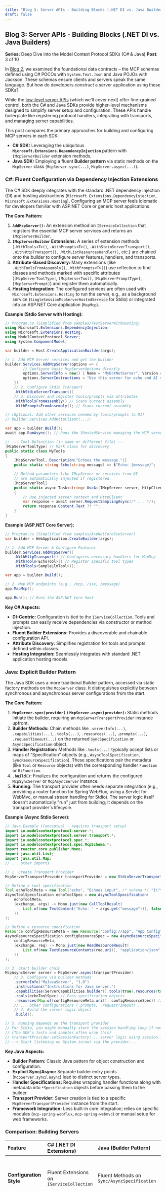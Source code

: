 ```yaml
---
title: "Blog 3: Server APIs - Building Blocks (.NET DI vs. Java Builders)"
draft: false
---
```

## Blog 3: Server APIs - Building Blocks (.NET DI vs. Java Builders)

**Series:** Deep Dive into the Model Context Protocol SDKs (C# & Java)
**Post:** 3 of 10

In [Blog 2](blog-2.md), we examined the foundational data contracts – the MCP schemas defined using C# POCOs with `System.Text.Json` and Java POJOs with Jackson. These schemas ensure clients and servers speak the same language. But how do developers *construct* a server application using these SDKs?

While the [low-level server APIs](blog-4.md) (which we'll cover next) offer fine-grained control, both the C# and Java SDKs provide higher-level mechanisms designed to simplify server setup and configuration. These APIs handle boilerplate like registering protocol handlers, integrating with transports, and managing server capabilities.

This post compares the primary approaches for building and configuring MCP servers in each SDK:

*   **C# SDK:** Leveraging the ubiquitous **`Microsoft.Extensions.DependencyInjection`** pattern with `IMcpServerBuilder` extension methods.
*   **Java SDK:** Employing a fluent **Builder pattern** via static methods on the `McpServer` class (`McpServer.sync(...)`, `McpServer.async(...)`).

### C#: Fluent Configuration via Dependency Injection Extensions

The C# SDK deeply integrates with the standard .NET dependency injection (DI) and hosting abstractions (`Microsoft.Extensions.DependencyInjection`, `Microsoft.Extensions.Hosting`). Configuring an MCP server feels idiomatic for developers familiar with ASP.NET Core or generic host applications.

**The Core Pattern:**

1.  **`AddMcpServer()`:** An extension method on `IServiceCollection` that registers the essential MCP server services and returns an `IMcpServerBuilder`.
2.  **`IMcpServerBuilder` Extensions:** A series of extension methods (`.WithTools<T>()`, `.WithPrompts<T>()`, `.WithStdioServerTransport()`, `.WithHttpTransport()`, `.WithListResourcesHandler()`, etc.) are chained onto the builder to configure server features, handlers, and transports.
3.  **Attribute-Based Discovery:** Many extensions (like `.WithToolsFromAssembly()`, `.WithPrompts<T>()`) use reflection to find classes and methods marked with specific attributes (`[McpServerToolType]`, `[McpServerTool]`, `[McpServerPromptType]`, `[McpServerPrompt]`) and register them automatically.
4.  **Hosting Integration:** The configured services are often used with `Microsoft.Extensions.Hosting` to run the server, e.g., as a background service (`SingleSessionMcpServerHostedService` for Stdio) or integrated into an ASP.NET Core application (`MapMcp`).

**Example (Stdio Server with Hosting):**

```csharp
// Program.cs (Simplified from samples/TestServerWithHosting)
using Microsoft.Extensions.DependencyInjection;
using Microsoft.Extensions.Hosting;
using ModelContextProtocol.Server;
using System.ComponentModel;

var builder = Host.CreateApplicationBuilder(args);

// 1. Add MCP Server services and get the builder
builder.Services.AddMcpServer(options => {
        // Configure basic McpServerOptions directly
        options.ServerInfo = new() { Name = "MyDotNetServer", Version = "1.1" };
        options.ServerInstructions = "Use this server for echo and AI sampling.";
    })
    // 2. Configure Stdio Transport
    .WithStdioServerTransport()
    // 3. Discover and register tools/prompts via attributes
    .WithToolsFromAssembly() // Scans current assembly
    .WithPromptsFromAssembly(); // Scans current assembly

// (Optional: Add other services needed by tools/prompts to DI)
// builder.Services.AddHttpClient(...);

var app = builder.Build();
await app.RunAsync(); // Runs the IHostedService managing the MCP server

// --- Tool Definition (in same or different file) ---
[McpServerToolType] // Mark class for discovery
public static class MyTools
{
    [McpServerTool, Description("Echoes the message.")]
    public static string Echo(string message) => $"Echo: {message}";

    // Method parameters like IMcpServer or services from DI
    // are automatically injected if registered.
    [McpServerTool]
    public static async Task<string> UseAi(IMcpServer server, HttpClient http, string query)
    {
        // Use injected server context and HttpClient
        var response = await server.RequestSamplingAsync(/* ... */);
        return response.Content.Text ?? "";
    }
}
```

**Example (ASP.NET Core Server):**

```csharp
// Program.cs (Simplified from samples/AspNetCoreSseServer)
var builder = WebApplication.CreateBuilder(args);

// 1. Add MCP Server & Configure Features
builder.Services.AddMcpServer()
    .WithHttpTransport() // Configures necessary handlers for MapMcp
    .WithTools<EchoTool>() // Register specific tool types
    .WithTools<SampleLlmTool>();

var app = builder.Build();

// 2. Map MCP endpoints (e.g., /mcp, /sse, /message)
app.MapMcp();

app.Run(); // Runs the ASP.NET Core host
```

**Key C# Aspects:**

*   **DI-Centric:** Configuration is tied to the `IServiceCollection`. Tools and prompts can easily receive dependencies via constructor or method injection.
*   **Fluent Builder Extensions:** Provides a discoverable and chainable configuration API.
*   **Attribute Discovery:** Simplifies registration for tools and prompts defined within classes.
*   **Hosting Integration:** Seamlessly integrates with standard .NET application hosting models.

### Java: Explicit Builder Pattern

The Java SDK uses a more traditional Builder pattern, accessed via static factory methods on the `McpServer` class. It distinguishes explicitly between synchronous and asynchronous server configurations from the start.

**The Core Pattern:**

1.  **`McpServer.sync(provider)` / `McpServer.async(provider)`:** Static methods initiate the builder, requiring an `McpServerTransportProvider` instance upfront.
2.  **Builder Methods:** Chain methods like `.serverInfo(...)`, `.capabilities(...)`, `.tools(...)`, `.resources(...)`, `.prompts(...)`, `.requestTimeout(...)` on the returned `SyncSpecification` or `AsyncSpecification` object.
3.  **Handler Registration:** Methods like `.tools(...)` typically accept lists or maps of "Specification" objects (e.g., `AsyncToolSpecification`, `SyncResourceSpecification`). These specifications pair the metadata (like `Tool` or `Resource` objects) with the corresponding handler `Function` or `BiFunction`.
4.  **`.build()`:** Finalizes the configuration and returns the configured `McpSyncServer` or `McpAsyncServer` instance.
5.  **Running:** The transport provider often needs separate integration (e.g., providing a router function for Spring WebFlux, using a Servlet for WebMvc, or manual stream handling for Stdio). The server logic itself doesn't automatically "run" just from building; it depends on the transport provider's lifecycle.

**Example (Async Stdio Server):**

```java
// Java Example (Conceptual - requires transport setup)
import io.modelcontextprotocol.server.*;
import io.modelcontextprotocol.server.transport.*;
import io.modelcontextprotocol.spec.*;
import io.modelcontextprotocol.spec.McpSchema.*;
import reactor.core.publisher.Mono;
import java.util.List;
import java.util.Map;
// ... other imports

// 1. Create Transport Provider
McpServerTransportProvider transportProvider = new StdioServerTransportProvider();

// Define a tool specification
Tool echoToolMeta = new Tool("echo", "Echoes input", /* schema */ "{\"type\":\"object\",...}");
AsyncToolSpecification echoToolSpec = new AsyncToolSpecification(
    echoToolMeta,
    (exchange, args) -> Mono.just(new CallToolResult(
        List.of(new TextContent("Echo: " + args.get("message"))), false
    ))
);

// Define a resource specification
Resource configResourceMeta = new Resource("config://app", "App Config", "application/json", null, null);
AsyncResourceSpecification configResourceSpec = new AsyncResourceSpecification(
    configResourceMeta,
    (exchange, req) -> Mono.just(new ReadResourceResult(
        List.of(new TextResourceContents(req.uri(), "application/json", "{\"theme\":\"dark\"}"))
    ))
);

// 2. Start builder chain
McpAsyncServer server = McpServer.async(transportProvider)
    // 3. Configure via builder methods
    .serverInfo("MyJavaServer", "1.0")
    .instructions("Instructions for Java server.")
    .capabilities(ServerCapabilities.builder().tools(true).resources(true, false).build()) // Explicit capabilities
    .tools(echoToolSpec) // Pass specification objects
    .resources(Map.of(configResourceMeta.uri(), configResourceSpec)) // Can use maps
    // ... other configurations (.prompts, .requestTimeout) ...
    // 4. Build the server logic object
    .build();

// 5. Running depends on the transport provider
// For Stdio, you might manually start the session handling loop if not using hosting
// (The SDK's tests and samples often wrap this)
// transportProvider.setSessionFactory(... server logic using session...);
// --> Start listening on System.in/out via the provider...
```

**Key Java Aspects:**

*   **Builder Pattern:** Classic Java pattern for object construction and configuration.
*   **Explicit Sync/Async:** Separate builder entry points (`McpServer.sync`/`.async`) lead to distinct server types.
*   **Handler Specifications:** Requires wrapping handler functions along with metadata into `*Specification` objects before passing them to the builder.
*   **Transport Provider:** Server creation is tied to a specific `McpServerTransportProvider` instance from the start.
*   **Framework Integration:** Less built-in core integration; relies on specific modules (`mcp-spring-webflux`, `mcp-spring-webmvc`) or manual setup for web frameworks.

### Comparison: Building Servers

| Feature                  | C# (.NET DI Extensions)                | Java (Builder Pattern)                           | Notes                                                                                                                                                             |
| :----------------------- | :------------------------------------- | :----------------------------------------------- | :---------------------------------------------------------------------------------------------------------------------------------------------------------------- |
| **Configuration Style**  | Fluent Extensions on `IServiceCollection` | Fluent Methods on `Sync/AsyncSpecification`    | C# ties into the standard DI configuration flow. Java uses a self-contained builder.                                                                            |
| **Handler Registration** | Attribute Discovery / DI / Manual Handlers | Passing `*Specification` objects to builder | C# offers more automatic discovery via attributes. Java requires explicitly creating specification objects containing both metadata and the handler lambda/method reference. |
| **Transport Config**     | Builder Extensions (`.With*Transport`)   | Passed to initial Builder method               | Transport choice is made earlier in Java's builder flow. C# configures it via extensions.                                                                       |
| **Capabilities**         | Often inferred or set via Options      | Set via `.capabilities()` method               | Both allow explicit capability setting, but C# DI extensions might infer some based on registered handlers/tools.                                                   |
| **Dependencies**         | Standard .NET DI                       | Handlers receive `Exchange` object             | C# leverages DI for injecting services into tools/prompts. Java provides context via the `Exchange` object passed to handlers.                                      |
| **Framework Fit**        | Idiomatic for ASP.NET Core/Generic Host | Standard Java Builder; specific Spring modules | C# feels very native to modern .NET development. Java provides good core flexibility and dedicated Spring modules for framework integration.                      |

### End-User Impact: Stability, Features, and Integration

The way server APIs are designed impacts the end user indirectly but significantly:

1.  **Developer Productivity:** Easier configuration (subjective, but arguably Python > C# > Java core in terms of boilerplate for simple cases) means developers can ship MCP features faster.
2.  **Robustness:** Clear configuration patterns reduce the chance of misconfiguration. C#'s DI helps manage dependencies for complex tools, while Java's explicit specifications ensure handlers are correctly associated.
3.  **Integration Depth:** Framework-specific integrations (ASP.NET Core, Spring) allow MCP servers to leverage existing authentication, logging, monitoring, and deployment infrastructure within enterprise applications, leading to more polished and maintainable features for users.
4.  **Feature Availability:** The ease (or difficulty) of implementing specific MCP capabilities (like dynamic updates, complex resources) in the SDK influences whether developers will expose those advanced features to end-users.

### Conclusion

Both the C# and Java MCP SDKs provide capable high-level APIs for building servers, but they reflect the distinct idioms of their ecosystems. C# embraces the .NET dependency injection and hosting model, offering fluent configuration through extension methods and convenient attribute-based discovery. Java utilizes a classic Builder pattern, separating sync/async concerns early and requiring explicit handler "Specification" objects, while providing dedicated modules for seamless Spring integration.

Neither approach is inherently superior; the best fit depends on the target platform and developer preference. C#'s DI integration might appeal strongly to ASP.NET Core developers, while Java's explicit Builder and dedicated Spring modules cater well to the JVM world. Both successfully abstract much of the underlying protocol complexity, enabling developers to focus on building valuable MCP integrations.

Having explored the high-level server APIs, our next post will delve into the **low-level server internals**, examining the core `Server` and session management classes to understand the foundational mechanics shared by both high-level approaches.

---
